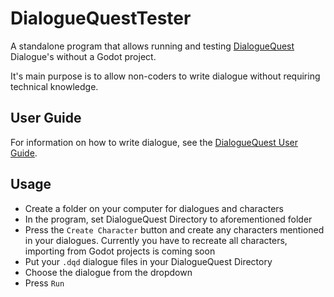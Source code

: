 # DialogueQuestTester

A standalone program that allows running and testing [DialogueQuest](https://github.com/hohfchns/DialogueQuest) Dialogue's without a Godot project.

It's main purpose is to allow non-coders to write dialogue without requiring technical knowledge.

## User Guide

For information on how to write dialogue, see the [DialogueQuest User Guide](https://github.com/hohfchns/DialogueQuest/blob/main/docs/user_manual.pdf).

## Usage

- Create a folder on your computer for dialogues and characters
- In the program, set DialogueQuest Directory to aforementioned folder
- Press the `Create Character` button and create any characters mentioned in your dialogues. Currently you have to recreate all characters, importing from Godot projects is coming soon
- Put your `.dqd` dialogue files in your DialogueQuest Directory
- Choose the dialogue from the dropdown
- Press `Run`



